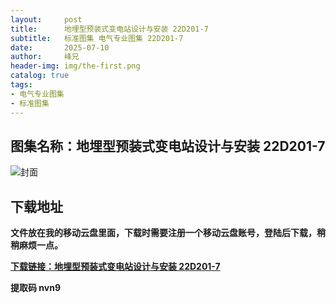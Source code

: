 ```yaml
---
layout:     post
title:      地埋型预装式变电站设计与安装 22D201-7
subtitle:   标准图集 电气专业图集 22D201-7
date:       2025-07-10
author:     峰兄
header-img: img/the-first.png
catalog: true
tags:
- 电气专业图集
- 标准图集
---
```

## 图集名称：地埋型预装式变电站设计与安装 22D201-7
![封面](https://pic1.imgdb.cn/item/686f114a58cb8da5c8996376.jpg)


## 下载地址 ##
**文件放在我的移动云盘里面，下载时需要注册一个移动云盘账号，登陆后下载，稍稍麻烦一点。**  
  
[**下载链接：地埋型预装式变电站设计与安装 22D201-7**](https://caiyun.139.com/w/i/2oxwAXRDvhzak)


**提取码 nvn9**

